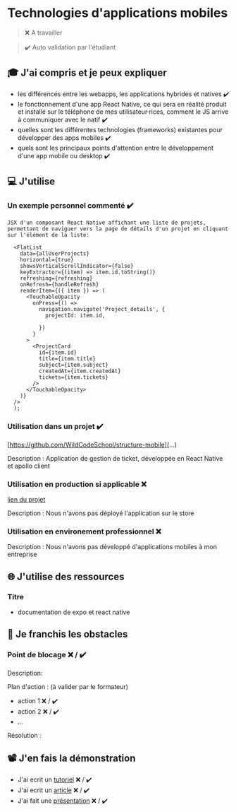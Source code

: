 # Technologies d'applications mobiles

> ❌ A travailler

> ✔️ Auto validation par l'étudiant

## 🎓 J'ai compris et je peux expliquer

- les différences entre les webapps, les applications hybrides et natives ✔️
- le fonctionnement d'une app React Native, ce qui sera en réalité produit et installé sur le téléphone de mes utilisateur·rices, comment le JS arrive à communiquer avec le natif ✔️
- quelles sont les différentes technologies (frameworks) existantes pour développer des apps mobiles ✔️
- quels sont les principaux points d'attention entre le développement d'une app mobile ou desktop  ✔️

## 💻 J'utilise

### Un exemple personnel commenté  ✔️

```
JSX d'un composant React Native affichant une liste de projets, permettant de naviguer vers la page de détails d'un projet en cliquant sur l'élément de la liste:

  <FlatList
    data={allUserProjects}
    horizontal={true}
    showsVerticalScrollIndicator={false}
    keyExtractor={(item) => item.id.toString()}
    refreshing={refreshing}
    onRefresh={handleRefresh}
    renderItem={({ item }) => (
      <TouchableOpacity
        onPress={() =>
          navigation.navigate('Project_details', {
            projectId: item.id,
            
          })
        }
      >
        <ProjectCard
          id={item.id}
          title={item.title}
          subject={item.subject}
          createdAt={item.createdAt}
          tickets={item.tickets}
        />
      </TouchableOpacity>
    )}
  />
  );
```

### Utilisation dans un projet  ✔️

[https://github.com/WildCodeSchool/structure-mobile](...)

Description : Application de gestion de ticket, développée en React Native et apollo client

### Utilisation en production si applicable ❌ 

[lien du projet](...)

Description : Nous n'avons pas déployé l'application sur le store

### Utilisation en environement professionnel ❌ 

Description : Nous n'avons pas développé d'applications mobiles à mon entreprise

## 🌐 J'utilise des ressources

### Titre

- documentation de expo et react native

## 🚧 Je franchis les obstacles

### Point de blocage ❌ / ✔️

Description:

Plan d'action : (à valider par le formateur)

- action 1 ❌ / ✔️
- action 2 ❌ / ✔️
- ...

Résolution :

## 📽️ J'en fais la démonstration

- J'ai ecrit un [tutoriel](...) ❌ / ✔️
- J'ai ecrit un [article](...) ❌ / ✔️
- J'ai fait une [présentation](...) ❌ / ✔️
